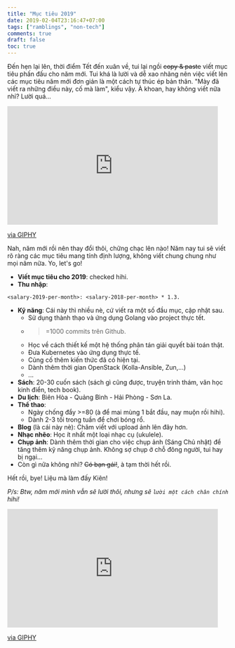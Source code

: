 ```yaml
---
title: "Mục tiêu 2019"
date: 2019-02-04T23:16:47+07:00
tags: ["ramblings", "non-tech"]
comments: true
draft: false
toc: true
---
```


Đến hẹn lại lên, thời điểm Tết đến xuân về, tui lại ngồi ~~copy & paste~~ viết mục tiêu phấn đấu cho năm mới. Tui khá là lười và dễ xao nhãng nên việc viết lên các mục tiêu năm mới đơn giản là một cách tự thúc ép bản thân. "Mày đã viết ra những điều này, cố mà làm", kiểu vậy. À khoan, hay không viết nữa nhỉ? Lười quá...

<iframe src="https://giphy.com/embed/BIPRDoFF8DbPi" width="480" height="270" frameBorder="0" class="giphy-embed" allowFullScreen></iframe><p><a href="https://giphy.com/gifs/lazy-BIPRDoFF8DbPi">via GIPHY</a></p>

Nah, năm mới rồi nên thay đổi thôi, chững chạc lên nào! Năm nay tui sẽ viết rõ ràng các mục tiêu mang tính định lượng, không viết chung chung như mọi năm nữa. Yo, let's go!

- **Viết mục tiêu cho 2019**: checked hihi.
- **Thu nhập**:

```
<salary-2019-per-month>: <salary-2018-per-month> * 1.3.
```

- **Kỹ năng**: Cái này thì nhiều nè, cứ viết ra một số đầu mục, cập nhật sau.
  - Sử dụng thành thạo và ứng dụng Golang vào project thực tết.
  - > =1000 commits trên Github.
  - Học về cách thiết kế một hệ thống phân tán giải quyết bài toán thật.
  - Đưa Kubernetes vào ứng dụng thực tế.
  - Củng cố thêm kiến thức đã có hiện tại.
  - Dành thêm thời gian OpenStack (Kolla-Ansible, Zun,...)
  - ...
- **Sách**: 20-30 cuốn sách (sách gì cũng được, truyện trinh thám, văn học kinh điển, tech book).
- **Du lịch**: Biên Hòa - Quảng Bình - Hải Phòng - Sơn La.
- **Thể thao**:
  - Ngày chống đẩy >=80 (à để mai mùng 1 bắt đầu, nay muộn rồi hihi).
  - Dành 2-3 tối trong tuần để chơi bóng rổ.
- **Blog** (là cái này nè): Chăm viết với upload ảnh lên đây hơn.
- **Nhạc nhẽo**: Học ít nhất một loại nhạc cụ (ukulele).
- **Chụp ảnh**: Dành thêm thời gian cho việc chụp ảnh (Sáng Chủ nhật) để tăng thêm kỹ năng chụp ảnh. Không sợ chụp ở chỗ đông người, tui hay bị ngại...
- Còn gì nữa không nhỉ? ~~Có bạn gái!~~, à tạm thời hết rồi.

Hết rồi, bye! Liệu mà làm đấy Kiên!

_P/s: Btw, năm mới mình vẫn sẽ lười thôi, nhưng sẽ `lười một cách chân chính` hihi!_

<iframe src="https://giphy.com/embed/lPdn5MOabkgCY" width="480" height="270" frameBorder="0" class="giphy-embed" allowFullScreen></iframe><p><a href="https://giphy.com/gifs/the-simpsons-homer-simpson-exercise-lPdn5MOabkgCY">via GIPHY</a></p>
